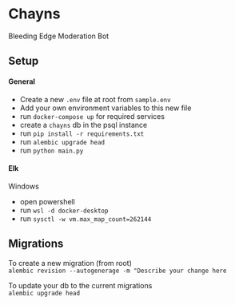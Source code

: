 # Chayns
Bleeding Edge Moderation Bot

## Setup

#### General
- Create a new `.env` file at root from `sample.env`
- Add your own environment variables to this new file
- run `docker-compose up` for required services
- create a `chayns` db in the psql instance
- run `pip install -r requirements.txt`
- run `alembic upgrade head`
- run `python main.py`

#### Elk
Windows
  - open powershell
  - run `wsl -d docker-desktop`
  - run `sysctl -w vm.max_map_count=262144`


## Migrations
To create a new migration (from root)  
`alembic revision --autogenerage -m "Describe your change here`

To update your db to the current migrations  
`alembic upgrade head`
